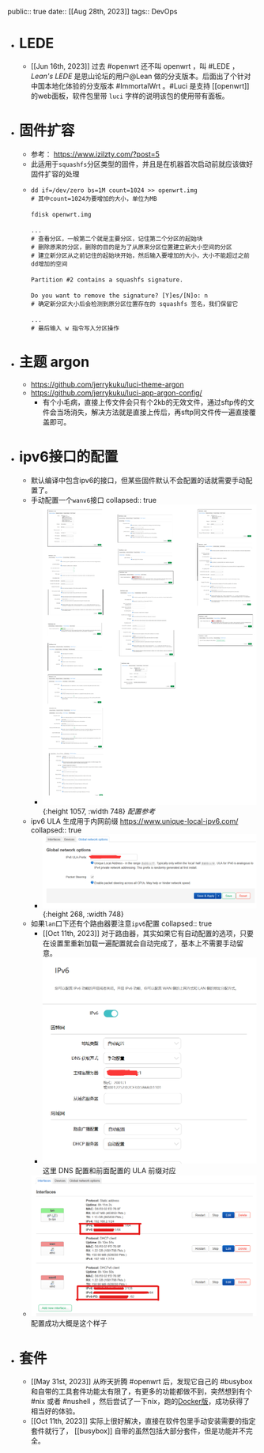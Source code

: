 public:: true
date:: [[Aug 28th, 2023]] 
tags:: DevOps

- # LEDE
	- [[Jun 16th, 2023]] 过去 #openwrt 还不叫 openwrt ，叫 #LEDE ， _Lean's LEDE_ 是恩山论坛的用户@Lean 做的分支版本。后面出了个针对中国本地化体验的分支版本 #ImmortalWrt 。#Luci 是支持 [[openwrt]] 的web面板，软件包里带 `luci` 字样的说明该包的使用带有面板。
- # 固件扩容
	- 参考： https://www.izilzty.com/?post=5
	- 此适用于`squashfs`分区类型的固件，并且是在机器首次启动前就应该做好固件扩容的处理
	- ```shell
	  dd if=/dev/zero bs=1M count=1024 >> openwrt.img
	  # 其中count=1024为要增加的大小，单位为MB
	  
	  fdisk openwrt.img
	  
	  ...
	  # 查看分区，一般第二个就是主要分区，记住第二个分区的起始块
	  # 删除原来的分区，删除的目的是为了从原来分区位置建立新大小空间的分区
	  # 建立新分区从之前记住的起始块开始，然后输入要增加的大小，大小不能超过之前dd增加的空间
	  
	  Partition #2 contains a squashfs signature.
	  
	  Do you want to remove the signature? [Y]es/[N]o: n
	  # 确定新分区大小后会检测到原分区位置存在的 squashfs 签名，我们保留它
	  
	  ...
	  # 最后输入 w 指令写入分区操作
	  ```
- # 主题 argon
	- https://github.com/jerrykuku/luci-theme-argon
	- https://github.com/jerrykuku/luci-app-argon-config/
		- 有个小毛病，直接上传文件会只有个2kb的无效文件，通过sftp传的文件会当场消失，解决方法就是直接上传后，再sftp同文件传一遍直接覆盖即可。
- # ipv6接口的配置
	- 默认编译中包含ipv6的接口，但某些固件默认不会配置的话就需要手动配置了。
	- 手动配置一个`wanv6`接口
	  collapsed:: true
		- ![dhcp.png](../assets/dhcp_1693161448248_0.png){:height 1057, :width 748} _配置参考_
	- ipv6 ULA 生成用于内网前缀 https://www.unique-local-ipv6.com/
	  collapsed:: true
		- ![image.png](../assets/image_1693161526238_0.png){:height 268, :width 748}
	- 如果`lan`口下还有个路由器要注意`ipv6`配置
	  collapsed:: true
		- [[Oct 11th, 2023]] 对于路由器，其实如果它有自动配置的选项，只要在设置里重新加载一遍配置就会自动完成了，基本上不需要手动留意。
		- ![image.png](../assets/image_1693171707819_0.png) 这里 DNS 配置和前面配置的 ULA 前缀对应
	- ![image.png](../assets/image_1693201063448_0.png) 配置成功大概是这个样子
- # 套件
	- [[May 31st, 2023]] 从昨天折腾 #openwrt 后，发现它自己的 #busybox 和自带的工具套件功能太有限了，有更多的功能都做不到，突然想到有个 #nix 或者 #nushell ，然后尝试了一下nix，跑的[Docker版](https://nixos.org/download.html#nix-install-docker)，成功获得了相当好的体验。
	- [[Oct 11th, 2023]] 实际上很好解决，直接在软件包里手动安装需要的指定套件就行了， [[busybox]] 自带的虽然包括大部分套件，但是功能并不完全。